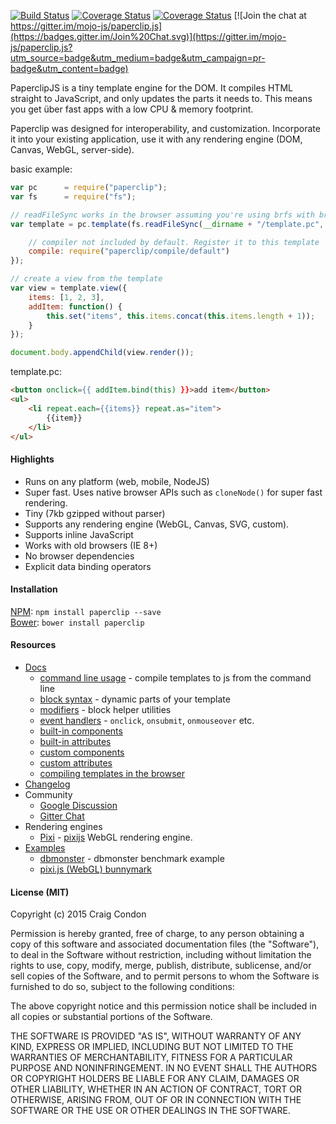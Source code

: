 [![Build Status](https://travis-ci.org/mojo-js/paperclip.js.svg?branch=master)](https://travis-ci.org/mojo-js/paperclip.js) [![Coverage Status](https://coveralls.io/repos/mojo-js/paperclip.js/badge.svg?branch=master)](https://coveralls.io/r/mojo-js/paperclip.js?branch=master) [![Coverage Status](https://david-dm.org/mojo-js/paperclip.js.svg)](https://david-dm.org/mojo-js/paperclip.js) [![Join the chat at https://gitter.im/mojo-js/paperclip.js](https://badges.gitter.im/Join%20Chat.svg)](https://gitter.im/mojo-js/paperclip.js?utm_source=badge&utm_medium=badge&utm_campaign=pr-badge&utm_content=badge)

PaperclipJS is a tiny template engine for the DOM. It compiles HTML straight to JavaScript, and only updates the parts it needs to. This means you get über fast apps with a low CPU & memory footprint.

Paperclip was designed for interoperability, and customization. Incorporate it into your existing application, use it with any rendering engine (DOM, Canvas, WebGL, server-side).

basic example:

```javascript
var pc      = require("paperclip");
var fs      = require("fs");

// readFileSync works in the browser assuming you're using brfs with browserify
var template = pc.template(fs.readFileSync(__dirname + "/template.pc", "utf8"), {

    // compiler not included by default. Register it to this template
    compile: require("paperclip/compile/default")
});

// create a view from the template
var view = template.view({
    items: [1, 2, 3],
    addItem: function() {
        this.set("items", this.items.concat(this.items.length + 1));
    }
});

document.body.appendChild(view.render());
```

template.pc:

```html
<button onclick={{ addItem.bind(this) }}>add item</button>
<ul>
    <li repeat.each={{items}} repeat.as="item">
        {{item}}
    </li>
</ul>
```

#### Highlights

- Runs on any platform (web, mobile, NodeJS)
- Super fast. Uses native browser APIs such as `cloneNode()` for super fast rendering.
- Tiny (7kb gzipped without parser)
- Supports any rendering engine (WebGL, Canvas, SVG, custom).
- Supports inline JavaScript
- Works with old browsers (IE 8+)
- No browser dependencies
- Explicit data binding operators


#### Installation

[NPM](http://nodejs.org): `npm install paperclip --save` <br />
[Bower](http://bower.io/): `bower install paperclip`

####  Resources

- [Docs](/docs)
    - [command line usage](/docs#command-line-usage) - compile templates to js from the command line
    - [block syntax](/docs#template-syntax) - dynamic parts of your template
    - [modifiers](/docs#modifiers) - block helper utilities
    - [event handlers](/docs#event-handlers) - `onclick`, `onsubmit`, `onmouseover` etc.
    - [built-in components](/docs#unsafe-htmlcontent-)
    - [built-in attributes](/docs#value-context-)
    - [custom components](/docs#custom-components) 
    - [custom attributes](/docs#custom-attributes) 
    - [compiling templates in the browser](https://github.com/mojo-js/paperclip.js/issues/232)
- [Changelog](./changelog.md)
- Community
    - [Google Discussion](https://groups.google.com/forum/#!forum/paperclipjs)
    - [Gitter Chat](https://gitter.im/mojo-js/paperclip.js?utm_source=badge&utm_medium=badge&utm_campaign=pr-badge&utm_content=badge)
- Rendering engines
    - [Pixi](/examples/common/documents/pixi) - [pixijs](http://www.pixijs.com/) WebGL rendering engine.
- [Examples](/examples)
    - [dbmonster](http://paperclip-dbmonster.herokuapp.com/) - dbmonster benchmark example
    - [pixi.js (WebGL) bunnymark](/examples/pixi)


#### License (MIT)

Copyright (c) 2015 Craig Condon

Permission is hereby granted, free of charge, to any person obtaining a copy of this software and associated documentation files (the "Software"), to deal in the Software without restriction, including without limitation the rights to use, copy, modify, merge, publish, distribute, sublicense, and/or sell copies of the Software, and to permit persons to whom the Software is furnished to do so, subject to the following conditions:

The above copyright notice and this permission notice shall be included in all copies or substantial portions of the Software.

THE SOFTWARE IS PROVIDED "AS IS", WITHOUT WARRANTY OF ANY KIND, EXPRESS OR IMPLIED, INCLUDING BUT NOT LIMITED TO THE WARRANTIES OF MERCHANTABILITY, FITNESS FOR A PARTICULAR PURPOSE AND NONINFRINGEMENT. IN NO EVENT SHALL THE AUTHORS OR COPYRIGHT HOLDERS BE LIABLE FOR ANY CLAIM, DAMAGES OR OTHER LIABILITY, WHETHER IN AN ACTION OF CONTRACT, TORT OR OTHERWISE, ARISING FROM, OUT OF OR IN CONNECTION WITH THE SOFTWARE OR THE USE OR OTHER DEALINGS IN THE SOFTWARE.
